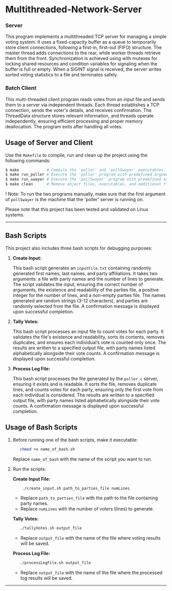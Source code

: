 # Multithreaded-Network-Server

### Server

This program implements a multithreaded TCP server for managing a simple voting system. It uses a fixed-capacity buffer as a queue to temporarily store client connections, following a first-in, first-out (FIFO) structure. The master thread adds connections to the rear, while worker threads retrieve them from the front. Synchronization is achieved using with mutexes for locking shared resources and condition variables for signaling when the buffer is full or empty. When a SIGINT signal is received, the server writes sorted voting statistics to a file and terminates safely.

### Batch Client

This multi-threaded client program reads votes from an input file and sends them to a server via independent threads. Each thread establishes a TCP connection, sends the voter's details, and receives confirmation. The ThreadData structure stores relevant information, and threads operate independently, ensuring efficient processing and proper memory deallocation. The program exits after handling all votes.

## Usage of Server and Client
Use the `Makefile` to compile, run and clean up the project using the following commands:

```bash
$ make            # Compile the 'poller' and 'pollSwayer' executables.
$ make run_poller # Execute the 'poller' program with predefined arguments.
$ make run_swayer # Execute the 'pollSwayer' program with predefined arguments.
$ make clean      # Remove object files, executables, and additional files from the directory.
```
! Note: To run the two programs manually, make sure that the first argument of 
        `pollSwayer` is the machine that the 'poller' server is running on.

Please note that this project has been tested and validated on Linux systems.
_________________

## Bash Scripts

This project also includes three bash scripts for debugging purposes:

1. **Create Input:** <br>

   This bash script generates an `inputFile.txt` containing randomly generated first names, last names, and party affiliations. It takes two arguments: a file with party names and the number of lines to generate. The script validates the input, ensuring the correct number of arguments, the existence and readability of the parties file, a positive integer for the number of lines, and a non-empty parties file. The names generated are random strings (3-12 characters), and parties are randomly selected from the file. A confirmation message is displayed upon successful completion.

2. **Tally Votes:** <br>

   This bash script processes an input file to count votes for each party. It validates the file's existence and readability, sorts its contents, removes duplicates, and ensures each individual’s vote is counted only once. The results are written to a specified output file, with party names listed alphabetically alongside their vote counts. A confirmation message is displayed upon successful completion.

3. **Process Log File:** <br>

   This bash script processes the file generated by the `poller.c` server, ensuring it exists and is readable. It sorts the file, removes duplicate lines, and counts votes for each party, ensuring only the first vote from each individual is considered. The results are written to a specified output file, with party names listed alphabetically alongside their vote counts. A confirmation message is displayed upon successful completion.

## Usage of Bash Scripts

1. Before running one of the bash scripts, make it executable:
   ```bash
      chmod +x name_of_bash.sh
   ```
   Replace `name_of_bash` with the name of the script you want to run.
  
2. Run the scripts: <br>

   **Create Input File:**
   ```bash
       ./create_input.sh path_to_parties_file numLines
   ```
     - Replace `path_to_parties_file` with the path to the file containing party names.
     - Replace `numLines` with the number of voters (lines) to generate. <br>
     
   **Tally Votes:**
   ```bash
      ./tallyVotes.sh output_file
   ```
   - Replace `output_file` with the name of the file where voting results will be saved. <br>

   **Process Log File:**
   ```bash
      ./processLogFile.sh output_file
   ```
     - Replace `output_file` with the name of the file where the processed log results will be saved.

_________________
